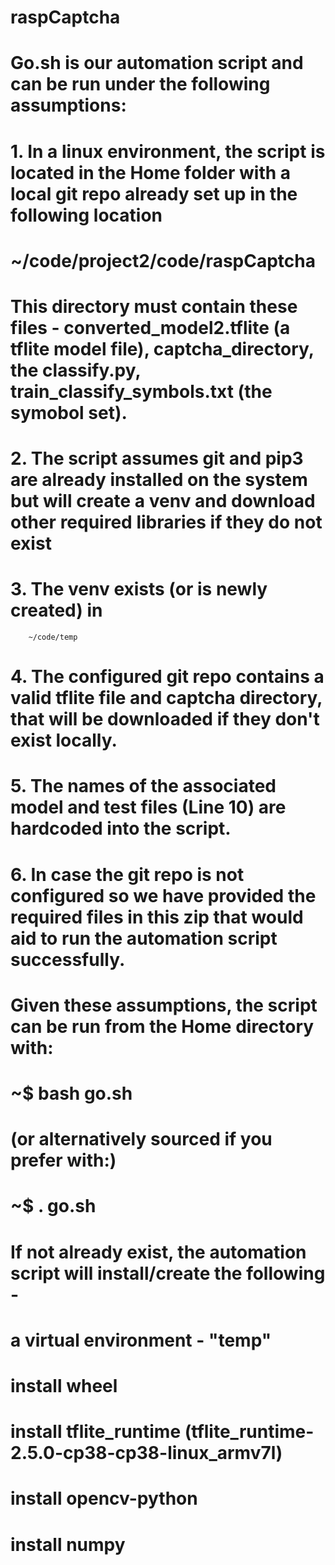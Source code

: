 # raspCaptcha

# Go.sh is our automation script and can be run under the following assumptions:
# 1. 	In a linux environment, the script is located in the Home folder with a local git repo already set up in the following location
#		~/code/project2/code/raspCaptcha
#  	This directory must contain these files - converted_model2.tflite (a tflite model file), captcha_directory, the classify.py, train_classify_symbols.txt (the symobol set).
# 2.	The script assumes git and pip3 are already installed on the system but will create a venv and download other required libraries if they do not exist
# 3. 	The venv exists (or is newly created) in 
		~/code/temp
# 4. 	The configured git repo contains a valid tflite file and captcha directory, that will be downloaded if they don't exist locally.
# 5. 	The names of the associated model and test files (Line 10) are hardcoded into the script.
# 6. 	In case the git repo is not configured so we have provided the required files in this zip that would aid to run the automation script successfully.
# Given these assumptions, the script can be run from the Home directory with:
#		~$ bash go.sh 
#	(or alternatively sourced if you prefer with:)
#		~$ . go.sh
#	If not already exist, the automation script will install/create the following -
#		a virtual environment - "temp"
#		install wheel
#		install tflite_runtime (tflite_runtime-2.5.0-cp38-cp38-linux_armv7l)
#		install opencv-python
#		install numpy
